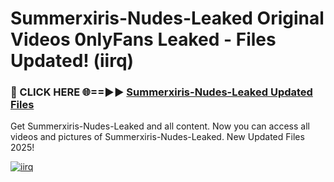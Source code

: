 # Summerxiris-Nudes-Leaked Original Videos 0nlyFans Leaked - Files Updated! (iirq)

<h3>🔴 CLICK HERE 🌐==►► <a href="https://tinyurl.com/4mcuefdz" rel="nofollow">Summerxiris-Nudes-Leaked Updated Files</a></h3>

Get Summerxiris-Nudes-Leaked and all content. Now you can access all videos and pictures of Summerxiris-Nudes-Leaked. New Updated Files 2025!

[![iirq](https://i.imgur.com/StAQSOY.gif)](https://tinyurl.com/4mcuefdz)
